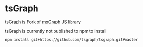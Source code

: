 # tsGraph
tsGraph is Fork of [mxGraph](https://github.com/jgraph/mxgraph) JS library

tsGraph is currently not published to npm to install 
```
npm install git+https://github.com/tsgraph/tsgraph.git#master
```
